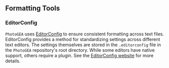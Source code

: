 ## Formatting Tools

### EditorConfig

`PhotoGEA` uses [EditorConfig](https://editorconfig.org/) to ensure consistent
formatting across text files. EditorConfig provides a method for standardizing
settings across different text editors. The settings themselves are stored in
the `.editorconfig` file in the `PhotoGEA` repository's root directory. While
some editors have native support, others require a plugin. See the
[EditorConfig website](https://editorconfig.org/) for more details.
